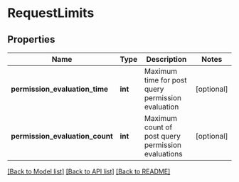 # RequestLimits

## Properties
Name | Type | Description | Notes
------------ | ------------- | ------------- | -------------
**permission_evaluation_time** | **int** | Maximum time for post query permission evaluation | [optional] 
**permission_evaluation_count** | **int** | Maximum count of post query permission evaluations | [optional] 

[[Back to Model list]](../README.md#documentation-for-models) [[Back to API list]](../README.md#documentation-for-api-endpoints) [[Back to README]](../README.md)



